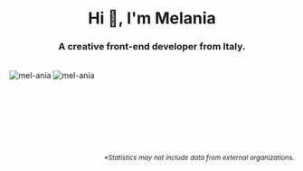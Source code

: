 <h1 align="center">Hi 👋, I'm Melania</h1>
<h3 align="center">A creative front-end developer from Italy.</h3>
<br />

<a href="https://github.com/anuraghazra/github-readme-stats">
  <img align="left" src="https://github-readme-stats-mel-ania.vercel.app/api/top-langs?username=mel-ania&langs_count=10&show_icons=true&hide_border=true&locale=en&layout=compact&role=OWNER,ORGANIZATION_MEMBER,COLLABORATOR&bg_color=30,1076eb,2aa84b&title_color=fff&text_color=fff" alt="mel-ania" />
</a>
<a href="https://github.com/anuraghazra/convoychat">
  <img align="left" src="https://github-readme-stats-mel-ania.vercel.app/api?username=mel-ania&show_icons=true&hide_border=true&locale=en&hide=issues,contribs&role=OWNER,ORGANIZATION_MEMBER,COLLABORATOR&bg_color=30,e96443,904e95&title_color=fff&text_color=fff&icon_color=fff" alt="mel-ania" />
</a>

<br /><br /><br /><br /><br /><br /><br />

<p align='right'>
  <i>
    <sub>
      *Statistics may not include data from external organizations.
    </sub>
  </i>
</p>

<!--
https://github.com/anuraghazra/anuraghazra/blob/master/README.md

---

<h3 align="left">Languages and Tools:</h3>
<p align="left">
<code><img height="20" alt="javascript" src="https://raw.githubusercontent.com/github/explore/80688e429a7d4ef2fca1e82350fe8e3517d3494d/topics/javascript/javascript.png"></code>
<code><img height="20" alt="typescript" src="https://raw.githubusercontent.com/github/explore/80688e429a7d4ef2fca1e82350fe8e3517d3494d/topics/typescript/typescript.png"></code>
<code><img height="20" alt="react" src="https://raw.githubusercontent.com/github/explore/80688e429a7d4ef2fca1e82350fe8e3517d3494d/topics/react/react.png"></code>
<code><img height="20" alt="nodejs" src="https://raw.githubusercontent.com/github/explore/80688e429a7d4ef2fca1e82350fe8e3517d3494d/topics/nodejs/nodejs.png"></code>
</p>

-->
